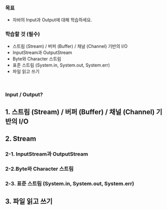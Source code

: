 
### 목표
- 자바의 Input과 Output에 대해 학습하세요.

### 학습할 것 (필수)
- 스트림 (Stream) / 버퍼 (Buffer) / 채널 (Channel) 기반의 I/O
- InputStream과 OutputStream
- Byte와 Character 스트림
- 표준 스트림 (System.in, System.out, System.err)
- 파일 읽고 쓰기

<br>

### Input / Output?

## 1. 스트림 (Stream) / 버퍼 (Buffer) / 채널 (Channel) 기반의 I/O

## 2. Stream

### 2-1. InputStream과 OutputStream

### 2-2.Byte와 Character 스트림

### 2-3. 표준 스트림 (System.in, System.out, System.err)

## 3. 파일 읽고 쓰기
